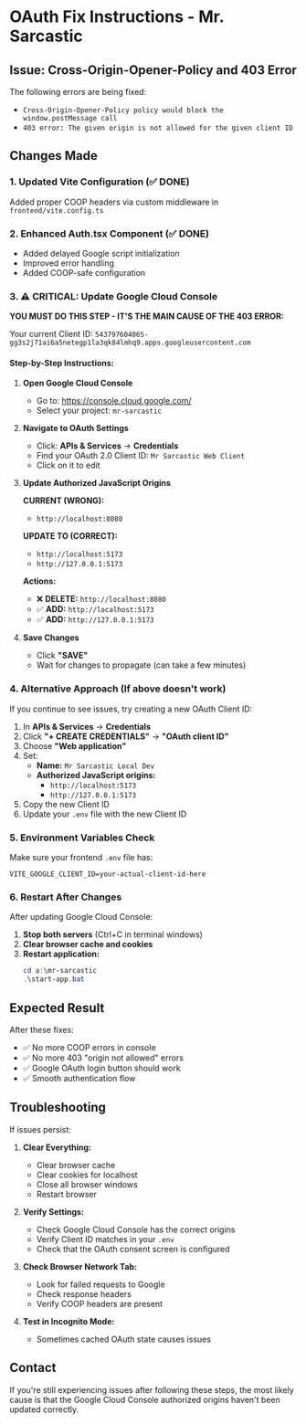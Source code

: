 # OAuth Fix Instructions - Mr. Sarcastic

## Issue: Cross-Origin-Opener-Policy and 403 Error

The following errors are being fixed:
- `Cross-Origin-Opener-Policy policy would block the window.postMessage call`
- `403 error: The given origin is not allowed for the given client ID`

## Changes Made

### 1. Updated Vite Configuration (✅ DONE)
Added proper COOP headers via custom middleware in `frontend/vite.config.ts`

### 2. Enhanced Auth.tsx Component (✅ DONE)
- Added delayed Google script initialization
- Improved error handling
- Added COOP-safe configuration

### 3. ⚠️ CRITICAL: Update Google Cloud Console

**YOU MUST DO THIS STEP - IT'S THE MAIN CAUSE OF THE 403 ERROR:**

Your current Client ID: `543797604065-gg3s2j71ai6a5netegp1la3qk84lmhq9.apps.googleusercontent.com`

#### Step-by-Step Instructions:

1. **Open Google Cloud Console**
   - Go to: https://console.cloud.google.com/
   - Select your project: `mr-sarcastic`

2. **Navigate to OAuth Settings**
   - Click: **APIs & Services** → **Credentials**
   - Find your OAuth 2.0 Client ID: `Mr Sarcastic Web Client`
   - Click on it to edit

3. **Update Authorized JavaScript Origins**
   
   **CURRENT (WRONG):** 
   - `http://localhost:8080`
   
   **UPDATE TO (CORRECT):**
   - `http://localhost:5173`
   - `http://127.0.0.1:5173`
   
   **Actions:**
   - ❌ **DELETE:** `http://localhost:8080`
   - ✅ **ADD:** `http://localhost:5173`
   - ✅ **ADD:** `http://127.0.0.1:5173`

4. **Save Changes**
   - Click **"SAVE"**
   - Wait for changes to propagate (can take a few minutes)

### 4. Alternative Approach (If above doesn't work)

If you continue to see issues, try creating a new OAuth Client ID:

1. In **APIs & Services** → **Credentials**
2. Click **"+ CREATE CREDENTIALS"** → **"OAuth client ID"**
3. Choose **"Web application"**
4. Set:
   - **Name:** `Mr Sarcastic Local Dev`
   - **Authorized JavaScript origins:**
     - `http://localhost:5173`
     - `http://127.0.0.1:5173`
5. Copy the new Client ID
6. Update your `.env` file with the new Client ID

### 5. Environment Variables Check

Make sure your frontend `.env` file has:
```
VITE_GOOGLE_CLIENT_ID=your-actual-client-id-here
```

### 6. Restart After Changes

After updating Google Cloud Console:
1. **Stop both servers** (Ctrl+C in terminal windows)
2. **Clear browser cache and cookies**
3. **Restart application:**
   ```powershell
   cd a:\mr-sarcastic
   .\start-app.bat
   ```

## Expected Result

After these fixes:
- ✅ No more COOP errors in console
- ✅ No more 403 "origin not allowed" errors
- ✅ Google OAuth login button should work
- ✅ Smooth authentication flow

## Troubleshooting

If issues persist:

1. **Clear Everything:**
   - Clear browser cache
   - Clear cookies for localhost
   - Close all browser windows
   - Restart browser

2. **Verify Settings:**
   - Check Google Cloud Console has the correct origins
   - Verify Client ID matches in your `.env`
   - Check that the OAuth consent screen is configured

3. **Check Browser Network Tab:**
   - Look for failed requests to Google
   - Check response headers
   - Verify COOP headers are present

4. **Test in Incognito Mode:**
   - Sometimes cached OAuth state causes issues

## Contact

If you're still experiencing issues after following these steps, the most likely cause is that the Google Cloud Console authorized origins haven't been updated correctly.